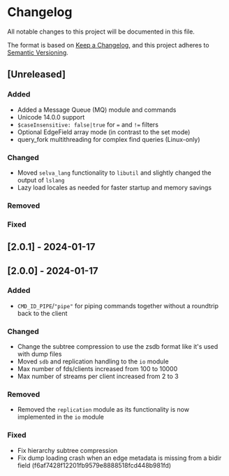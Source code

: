 # Changelog

All notable changes to this project will be documented in this file.

The format is based on [Keep a Changelog](https://keepachangelog.com/en/1.0.0/),
and this project adheres to [Semantic Versioning](https://semver.org/spec/v2.0.0.html).

## [Unreleased]

### Added

- Added a Message Queue (MQ) module and commands
- Unicode 14.0.0 support
- `$caseInsensitive: false|true` for `=` and `!=` filters
- Optional EdgeField array mode (in contrast to the set mode)
- query\_fork multithreading for complex find queries (Linux-only)

### Changed

- Moved `selva_lang` functionality to `libutil` and slightly changed the output of `lslang`
- Lazy load locales as needed for faster startup and memory savings

### Removed

### Fixed

## [2.0.1] - 2024-01-17

## [2.0.0] - 2024-01-17

### Added

- `CMD_ID_PIPE`/`"pipe"` for piping commands together without a roundtrip back to the client

### Changed

- Change the subtree compression to use the zsdb format like it's used with dump files
- Moved `sdb` and replication handling to the `io` module
- Max number of fds/clients increased from 100 to 10000
- Max number of streams per client increased from 2 to 3

### Removed

- Removed the `replication` module as its functionality is now implemented in the `io` module

### Fixed

- Fix hierarchy subtree compression
- Fix dump loading crash when an edge metadata is missing from a bidir field (f6af7428f12201fb9579e8888518fcd448b981fd)
